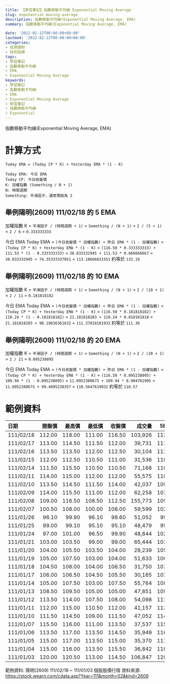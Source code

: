 ```yaml
---
title: 【學習筆記】指數移動平均線 Exponential Moving Average
slug: exponential-moving-average
description: 指數移動平均線(Exponential Moving Average, EMA)
summary: 指數移動平均線(Exponential Moving Average, EMA)

date: '2022-02-12T00:00:00+08:00'
lastmod: '2022-02-12T00:00:00+08:00'
categories:
- 投資理財
- 技術指標
tags:
- 學習筆記
- 指數移動平均線
- EMA
- Exponential Moving Average
keywords:
- 學習筆記
- 指數移動平均線
- EMA
- Exponential Moving Average
- 學習筆記
- 指數移動平均線
- Exponential
---
```


指數移動平均線(Exponential Moving Average, EMA)

# 計算方式

```text
Today EMA = (Today CP * K) + Yesterday EMA * (1 - K)

Today EMA: 今日 EMA
Today CP: 今日收盤價
K: 加權指數 (Something / N + 1)
N: 時間週期
Something: 平滑因子，通常預設為 2
```

## 舉例陽明(2609) 111/02/18 的 5 EMA

加權指數
K = `平滑因子 / (時間週期 + 1)`
  = `Something / (N + 1)`
  = `2 / (5 + 1)`
  = `2 / 6`
  = `0.333333333`

今日 EMA
Today EMA = `(今日收盤價 * 加權指數) + 昨日 EMA * (1 - 加權指數)`
          = `(Today CP * K) + Yesterday EMA * (1 - K)`
          = `(116.50 * 0.333333333) + 111.53 * (1 - 0.333333333)`
          = `38.833332945 + 111.53 * 0.666666667`
          = `38.833332945 + 74.35333337051`
          = `113.18666631551` 約等於 `133.19`

## 舉例陽明(2609) 111/02/18 的 10 EMA

加權指數
K = `平滑因子 / (時間週期 + 1)`
  = `Something / (N + 1)`
  = `2 / (10 + 1)`
  = `2 / 11`
  = `0.181818182`

今日 EMA
Today EMA = `(今日收盤價 * 加權指數) + 昨日 EMA * (1 - 加權指數)`
          = `(Today CP * K) + Yesterday EMA * (1 - K)`
          = `(116.50 * 0.181818182) + 110.24 * (1 - 0.181818182)`
          = `21.181818203 + 110.24 * 0.818181818`
          = `21.181818203 + 90.19636361632`
          = `111.37818181932` 約等於 `111.38`

## 舉例陽明(2609) 111/02/18 的 20 EMA

加權指數
K = `平滑因子 / (時間週期 + 1)`
  = `Something / (N + 1)`
  = `2 / (20 + 1)`
  = `2 / 21`
  = `0.095238095`

今日 EMA
Today EMA = `(今日收盤價 * 加權指數) + 昨日 EMA * (1 - 加權指數)`
          = `(Today CP * K) + Yesterday EMA * (1 - K)`
          = `(116.50 * 0.095238095) + 109.94 * (1 - 0.095238095)`
          = `11.0952380675 + 109.94 * 0.904761905`
          = `11.0952380675 + 99.4695238357`
          = `110.5647619032` 約等於 `110.57`

# 範例資料

| 日期       | 開盤價 | 最高價 | 最低價 | 收盤價 |  成交量 |   5EMA |  10EMA |  20EMA |
|:-----------|-------:|-------:|-------:|-------:|--------:|-------:|-------:|-------:|
| 111/02/18  | 112.00 | 118.00 | 111.00 | 116.50 | 103,926 | 113.19 | 111.38 | 110.57 |
| 111/02/17  | 113.00 | 114.50 | 111.50 | 112.00 |  39,731 | 111.53 | 110.24 | 109.94 |
| 111/02/16  | 113.50 | 113.50 | 112.00 | 112.50 |  30,104 | 111.30 | 109.85 | 109.73 |
| 111/02/15  | 112.00 | 112.50 | 110.50 | 111.00 |  31,536 | 110.70 | 109.26 | 109.43 |
| 111/02/14  | 111.50 | 115.50 | 110.50 | 110.50 |  71,168 | 110.55 | 108.88 | 109.27 |
| 111/02/11  | 114.00 | 115.00 | 112.00 | 112.00 |  55,575 | 110.57 | 108.52 | 109.14 |
| 111/02/10  | 113.50 | 114.50 | 111.50 | 114.00 |  42,037 | 109.86 | 107.74 | 108.84 |
| 111/02/09  | 114.00 | 115.50 | 111.00 | 112.00 |  62,258 | 107.79 | 106.35 | 108.30 |
| 111/02/08  | 109.00 | 116.50 | 108.50 | 112.50 | 155,773 | 105.68 | 105.10 | 107.91 |
| 111/02/07  | 100.50 | 108.00 | 100.00 | 108.00 |  59,599 | 102.27 | 103.45 | 107.42 |
| 111/01/26  |  96.10 |  99.90 |  96.10 |  98.60 |  51,052 |  99.41 | 102.44 | 107.36 |
| 111/01/25  |  99.00 |  99.10 |  95.10 |  95.10 |  48,479 |  99.81 | 103.30 | 108.28 |
| 111/01/24  |  97.00 | 101.00 |  96.50 |  99.90 |  48,844 | 102.17 | 105.12 | 109.67 |
| 111/01/21  | 103.00 | 103.50 |  99.00 |  99.00 |  65,444 | 103.31 | 106.28 | 110.70 |
| 111/01/20  | 104.00 | 105.50 | 103.50 | 104.00 |  28,239 | 105.46 | 107.90 | 111.93 |
| 111/01/19  | 105.00 | 107.50 | 103.00 | 104.00 |  51,633 | 106.19 | 108.76 | 112.77 |
| 111/01/18  | 104.50 | 108.00 | 104.00 | 106.50 |  31,750 | 107.29 | 109.82 | 113.69 |
| 111/01/17  | 106.00 | 106.50 | 104.50 | 105.50 |  30,165 | 107.68 | 110.56 | 114.44 |
| 111/01/14  | 105.00 | 107.50 | 103.00 | 107.50 |  55,764 | 108.77 | 111.68 | 115.39 |
| 111/01/13  | 108.50 | 109.50 | 105.00 | 105.00 |  47,851 | 109.41 | 112.61 | 116.22 |
| 111/01/12  | 113.50 | 114.00 | 107.50 | 108.00 |  54,098 | 111.61 | 114.31 | 117.40 |
| 111/01/11  | 112.00 | 115.00 | 110.50 | 112.00 |  41,157 | 113.42 | 115.71 | 118.39 |
| 111/01/10  | 111.50 | 114.50 | 109.00 | 111.50 |  47,052 | 114.13 | 116.53 | 119.06 |
| 111/01/07  | 115.50 | 116.00 | 111.00 | 113.50 |  37,537 | 115.45 | 117.65 | 119.85 |
| 111/01/06  | 113.50 | 117.00 | 113.50 | 114.50 |  35,949 | 116.42 | 118.57 | 120.52 |
| 111/01/05  | 115.00 | 117.00 | 113.50 | 115.00 |  35,370 | 117.39 | 119.48 | 121.16 |
| 111/01/04  | 115.00 | 116.00 | 113.50 | 115.50 |  36,842 | 118.58 | 120.47 | 121.80 |
| 111/01/03  | 120.00 | 120.50 | 113.00 | 114.50 | 106,847 | 120.12 | 121.58 | 122.47 |

範例資料: 陽明(2609) 111/02/18 ~ 111/01/03 個股股價行情
資料來源: https://stock.wearn.com/cdata.asp?Year=111&month=02&kind=2609
